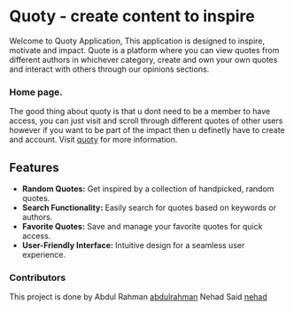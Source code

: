# Quoty - create content to inspire

Welcome to Quoty Application, This application is designed to inspire, motivate and impact.
Quote is a platform where you can view quotes from different authors in whichever category, create and own your own quotes and interact with others through our opinions sections.

### Home page.
The good thing about quoty is that u dont need to be a member to have access, you can just visit and scroll through different quotes of other users however if you want to be part of the impact then u definetly have to create and account. Visit [quoty](http://www.quoty.tech/) for more information.

## Features

- **Random Quotes:** Get inspired by a collection of handpicked, random quotes.
- **Search Functionality:** Easily search for quotes based on keywords or authors.
- **Favorite Quotes:** Save and manage your favorite quotes for quick access.
- **User-Friendly Interface:** Intuitive design for a seamless user experience.

### Contributors
This project is done by 
Abdul Rahman [abdulrahman](https://github.com/Abdul17rahman)
Nehad Said [nehad](https://github.com/Nehad-Said)


